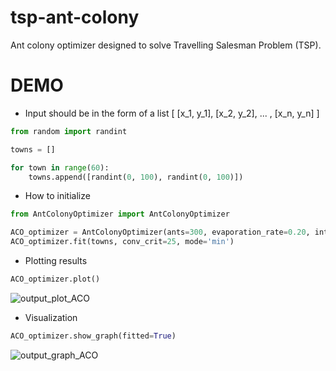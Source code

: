 # tsp-ant-colony

Ant colony optimizer designed to solve Travelling Salesman Problem (TSP). 

# DEMO 

* Input should be in the form of a list [ [x_1, y_1], [x_2, y_2], ... , [x_n, y_n] ]
```python
from random import randint

towns = []

for town in range(60):
    towns.append([randint(0, 100), randint(0, 100)])
```
* How to initialize 
```python
from AntColonyOptimizer import AntColonyOptimizer

ACO_optimizer = AntColonyOptimizer(ants=300, evaporation_rate=0.20, intensification=0.30, alpha=1.00, beta=2.00, beta_evaporation_rate=0.005)
ACO_optimizer.fit(towns, conv_crit=25, mode='min')
```

* Plotting results 
```python
ACO_optimizer.plot()
```
![output_plot_ACO](https://user-images.githubusercontent.com/114445740/193542859-ba24a469-957e-416f-a5de-08230a1b6533.png)

* Visualization 
```python
ACO_optimizer.show_graph(fitted=True)
```
![output_graph_ACO](https://user-images.githubusercontent.com/114445740/194718625-0cde36e7-4661-4a5e-95a3-4892421d44c2.png)

